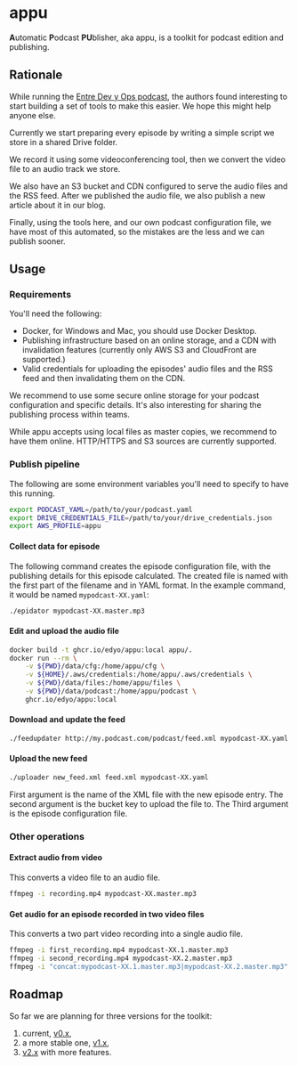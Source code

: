 # appu

**A**utomatic **P**odcast **PU**blisher, aka appu, is a toolkit for podcast edition and publishing.

## Rationale

While running the [Entre Dev y Ops podcast](https://www.entredevyops.es), the authors found interesting to start building a set of tools to make this easier. We hope this might help anyone else.

Currently we start preparing every episode by writing a simple script we store in a shared Drive folder.

We record it using some videoconferencing tool, then we convert the video file to an audio track we store.

We also have an S3 bucket and CDN configured to serve the audio files and the RSS feed. After we published the audio file, we also publish a new article about it in our blog.

Finally, using the tools here, and our own podcast configuration file, we have most of this automated, so the mistakes are the less and we can publish sooner.

## Usage

### Requirements

You'll need the following:

- Docker, for Windows and Mac, you should use Docker Desktop.
- Publishing infrastructure based on an online storage, and a CDN with invalidation features (currently only AWS S3 and CloudFront are supported.)
- Valid credentials for uploading the episodes' audio files and the RSS feed and then invalidating them on the CDN.

We recommend to use some secure online storage for your podcast configuration and specific details.
It's also interesting for sharing the publishing process within teams.

While appu accepts using local files as master copies, we recommend to have them online.
HTTP/HTTPS and S3 sources are currently supported.

### Publish pipeline

The following are some environment variables you'll need to specify to have this running.

```bash
export PODCAST_YAML=/path/to/your/podcast.yaml
export DRIVE_CREDENTIALS_FILE=/path/to/your/drive_credentials.json
export AWS_PROFILE=appu
```

#### Collect data for episode

The following command creates the episode configuration file, with the publishing details for this episode calculated. The created file is named with the first part of the filename and in YAML format. In the example command, it would be named `mypodcast-XX.yaml`:


```bash
./epidator mypodcast-XX.master.mp3
```

#### Edit and upload the audio file

```bash
docker build -t ghcr.io/edyo/appu:local appu/.
docker run --rm \
	-v ${PWD}/data/cfg:/home/appu/cfg \
	-v ${HOME}/.aws/credentials:/home/appu/.aws/credentials \
	-v ${PWD}/data/files:/home/appu/files \
	-v ${PWD}/data/podcast:/home/appu/podcast \
	ghcr.io/edyo/appu:local
```

#### Download and update the feed

```bash
./feedupdater http://my.podcast.com/podcast/feed.xml mypodcast-XX.yaml > new_feed.xml
```

#### Upload the new feed

```bash
./uploader new_feed.xml feed.xml mypodcast-XX.yaml
```

First argument is the name of the XML file with the new episode entry. The second argument is the bucket key to upload the file to. The Third argument is the episode configuration file.

### Other operations

#### Extract audio from video

This converts a video file to an audio file.

```bash
ffmpeg -i recording.mp4 mypodcast-XX.master.mp3
```

#### Get audio for an episode recorded in two video files

This converts a two part video recording into a single audio file.

```bash
ffmpeg -i first_recording.mp4 mypodcast-XX.1.master.mp3
ffmpeg -i second_recording.mp4 mypodcast-XX.2.master.mp3 
ffmpeg -i "concat:mypodcast-XX.1.master.mp3|mypodcast-XX.2.master.mp3" -acodec copy mypodcast-XX.master.mp3
```

## Roadmap

So far we are planning for three versions for the toolkit:

1. current, [v0.x](https://github.com/EDyO/appu/milestone/1),
1. a more stable one, [v1.x](https://github.com/EDyO/appu/milestone/2),
1. [v2.x](https://github.com/EDyO/appu/milestone/3) with more features.
